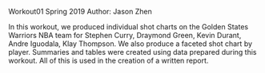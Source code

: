 Workout01
Spring 2019
Author: Jason Zhen

In this workout, we produced individual shot charts on the Golden States Warriors NBA team for Stephen Curry, Draymond Green, Kevin Durant, Andre Iguodala, Klay Thompson. We also produce a faceted shot chart by player. Summaries and tables were created using data prepared during this workout. All of this is used in the creation of a written report.


